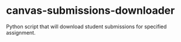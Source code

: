 # canvas-submissions-downloader
Python script that will download student submissions for specified assignment.
